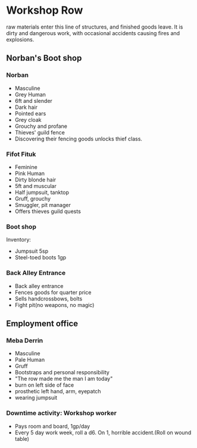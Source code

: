 # Workshop Row
raw materials enter this line of structures, and finished goods leave. It is dirty and dangerous work, with occasional accidents causing fires and explosions.

## Norban's Boot shop

### Norban
- Masculine
- Grey Human
- 6ft and slender
- Dark hair
- Pointed ears
- Grey cloak
- Grouchy and profane
- Thieves' guild fence
- Discovering their fencing goods unlocks thief class.

### Fifot Fituk
- Feminine
- Pink Human
- Dirty blonde hair
- 5ft and muscular
- Half jumpsuit, tanktop
- Gruff, grouchy
- Smuggler, pit manager
- Offers thieves guild quests

### Boot shop
Inventory:
- Jumpsuit 5sp
- Steel-toed boots 1gp

### Back Alley Entrance
- Back alley entrance
- Fences goods for quarter price
- Sells handcrossbows, bolts
- Fight pit(no weapons, no magic)

## Employment office

### Meba Derrin
- Masculine
- Pale Human
- Gruff
- Bootstraps and personal responsibility
- "The row made me the man I am today"
- burn on left side of face
- prosthetic left hand, arm, eyepatch
- wearing jumpsuit

### Downtime activity: Workshop worker
- Pays room and board, 1gp/day
- Every 5 day work week, roll a d6. On 1, horrible accident.(Roll on wound table)